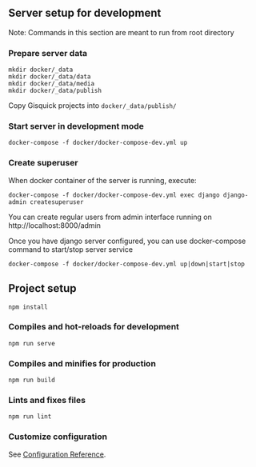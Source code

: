 ## Server setup for development

Note: Commands in this section are meant to run from root directory

### Prepare server data
```
mkdir docker/_data
mkdir docker/_data/data
mkdir docker/_data/media
mkdir docker/_data/publish
```
Copy Gisquick projects into ```docker/_data/publish/```

### Start server in development mode
```
docker-compose -f docker/docker-compose-dev.yml up
```

### Create superuser
When docker container of the server is running, execute:
```
docker-compose -f docker/docker-compose-dev.yml exec django django-admin createsuperuser
```
You can create regular users from admin interface running on http://localhost:8000/admin


Once you have django server configured, you can use docker-compose command to start/stop server service
```
docker-compose -f docker/docker-compose-dev.yml up|down|start|stop
```

## Project setup
```
npm install
```

### Compiles and hot-reloads for development
```
npm run serve
```

### Compiles and minifies for production
```
npm run build
```


### Lints and fixes files
```
npm run lint
```

### Customize configuration
See [Configuration Reference](https://cli.vuejs.org/config/).

